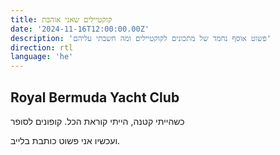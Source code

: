 ```yaml
---
title: קוקטיילים שאני אוהבת 
date: '2024-11-16T12:00:00.00Z'
description: 'פשוט אוסף נחמד של מתכונים לקוקטיילים ומה חשבתי עליהם'
direction: rtl
language: 'he'
---
```


## Royal Bermuda Yacht Club
כשהייתי קטנה, הייתי קוראת הכל. קופונים לסופר

ועכשיו אני פשוט כותבת בלייב. 
